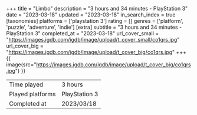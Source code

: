 +++
title = "Limbo"
description = "3 hours and 34 minutes - PlayStation 3"
date = "2023-03-18"
updated = "2023-03-18"
in_search_index = true
[taxonomies]
platforms = ['playstation 3']
rating = []
genres = ['platform', 'puzzle', 'adventure', 'indie']
[extra]
subtitle = "3 hours and 34 minutes - PlayStation 3"
completed_at = "2023-03-18"
url_cover_small = "https://images.igdb.com/igdb/image/upload/t_cover_small/co1qrs.jpg"
url_cover_big = "https://images.igdb.com/igdb/image/upload/t_cover_big/co1qrs.jpg"
+++
{{ image(src="https://images.igdb.com/igdb/image/upload/t_cover_big/co1qrs.jpg") }}

|              |            |
| ------------ | ---------- |
| Time played  | 3 hours |
| Played platforms    | PlayStation 3 |
| Completed at | 2023/03/18 |


